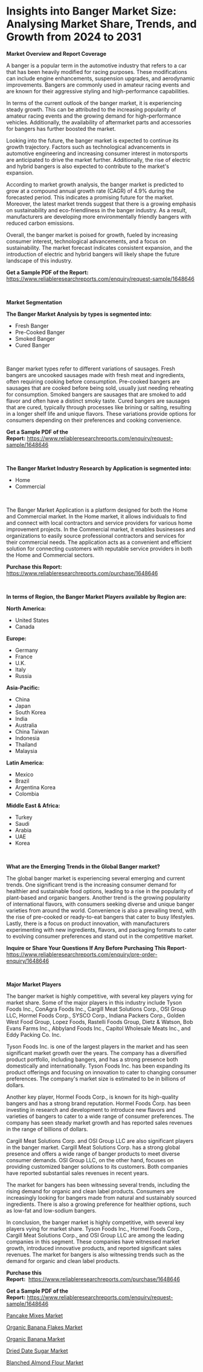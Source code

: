 <p><h1>Insights into Banger Market Size: Analysing Market Share, Trends, and Growth from 2024 to 2031</h1></p><p><strong>Market Overview and Report Coverage</strong></p>
<p><p>A banger is a popular term in the automotive industry that refers to a car that has been heavily modified for racing purposes. These modifications can include engine enhancements, suspension upgrades, and aerodynamic improvements. Bangers are commonly used in amateur racing events and are known for their aggressive styling and high-performance capabilities.</p><p>In terms of the current outlook of the banger market, it is experiencing steady growth. This can be attributed to the increasing popularity of amateur racing events and the growing demand for high-performance vehicles. Additionally, the availability of aftermarket parts and accessories for bangers has further boosted the market.</p><p>Looking into the future, the banger market is expected to continue its growth trajectory. Factors such as technological advancements in automotive engineering and increasing consumer interest in motorsports are anticipated to drive the market further. Additionally, the rise of electric and hybrid bangers is also expected to contribute to the market's expansion.</p><p>According to market growth analysis, the banger market is predicted to grow at a compound annual growth rate (CAGR) of 4.9% during the forecasted period. This indicates a promising future for the market. Moreover, the latest market trends suggest that there is a growing emphasis on sustainability and eco-friendliness in the banger industry. As a result, manufacturers are developing more environmentally friendly bangers with reduced carbon emissions.</p><p>Overall, the banger market is poised for growth, fueled by increasing consumer interest, technological advancements, and a focus on sustainability. The market forecast indicates consistent expansion, and the introduction of electric and hybrid bangers will likely shape the future landscape of this industry.</p></p>
<p><strong>Get a Sample PDF of the Report:</strong> <a href="https://www.reliableresearchreports.com/enquiry/request-sample/1648646">https://www.reliableresearchreports.com/enquiry/request-sample/1648646</a></p>
<p>&nbsp;</p>
<p><strong>Market Segmentation</strong></p>
<p><strong>The Banger Market Analysis by types is segmented into:</strong></p>
<p><ul><li>Fresh Banger</li><li>Pre-Cooked Banger</li><li>Smoked Banger</li><li>Cured Banger</li></ul></p>
<p>&nbsp;</p>
<p><p>Banger market types refer to different variations of sausages. Fresh bangers are uncooked sausages made with fresh meat and ingredients, often requiring cooking before consumption. Pre-cooked bangers are sausages that are cooked before being sold, usually just needing reheating for consumption. Smoked bangers are sausages that are smoked to add flavor and often have a distinct smoky taste. Cured bangers are sausages that are cured, typically through processes like brining or salting, resulting in a longer shelf life and unique flavors. These variations provide options for consumers depending on their preferences and cooking convenience.</p></p>
<p><strong>Get a Sample PDF of the Report:</strong>&nbsp;<a href="https://www.reliableresearchreports.com/enquiry/request-sample/1648646">https://www.reliableresearchreports.com/enquiry/request-sample/1648646</a></p>
<p>&nbsp;</p>
<p><strong>The Banger Market Industry Research by Application is segmented into:</strong></p>
<p><ul><li>Home</li><li>Commercial</li></ul></p>
<p>&nbsp;</p>
<p><p>The Banger Market Application is a platform designed for both the Home and Commercial market. In the Home market, it allows individuals to find and connect with local contractors and service providers for various home improvement projects. In the Commercial market, it enables businesses and organizations to easily source professional contractors and services for their commercial needs. The application acts as a convenient and efficient solution for connecting customers with reputable service providers in both the Home and Commercial sectors.</p></p>
<p><strong>Purchase this Report:</strong>&nbsp; <a href="https://www.reliableresearchreports.com/purchase/1648646">https://www.reliableresearchreports.com/purchase/1648646</a></p>
<p>&nbsp;</p>
<p><strong>In terms of Region, the Banger Market Players available by Region are:</strong></p>
<p>
    <p> <strong> North America: </strong>
        <ul>
            <li>United States</li>
            <li>Canada</li>
        </ul>
        </p> 
    <p> <strong> Europe: </strong>
        <ul>
            <li>Germany</li>
            <li>France</li>
            <li>U.K.</li>
            <li>Italy</li>
            <li>Russia</li>
        </ul>
        </p> 
    <p> <strong> Asia-Pacific: </strong>
        <ul>
            <li>China</li>
            <li>Japan</li>
            <li>South Korea</li>
            <li>India</li>
            <li>Australia</li>
            <li>China Taiwan</li>
            <li>Indonesia</li>
            <li>Thailand</li>
            <li>Malaysia</li>
        </ul>
        </p> 
    <p> <strong> Latin America: </strong>
        <ul>
            <li>Mexico</li>
            <li>Brazil</li>
            <li>Argentina Korea</li>
            <li>Colombia</li>
        </ul>
        </p> 
    <p> <strong> Middle East & Africa: </strong>
        <ul>
            <li>Turkey</li>
            <li>Saudi</li>
            <li>Arabia</li>
            <li>UAE</li>
            <li>Korea</li>
        </ul>
    </p>
    </p>
<p>&nbsp;</p>
<p><strong>What are the Emerging Trends in the Global Banger market?</strong></p>
<p><p>The global banger market is experiencing several emerging and current trends. One significant trend is the increasing consumer demand for healthier and sustainable food options, leading to a rise in the popularity of plant-based and organic bangers. Another trend is the growing popularity of international flavors, with consumers seeking diverse and unique banger varieties from around the world. Convenience is also a prevailing trend, with the rise of pre-cooked or ready-to-eat bangers that cater to busy lifestyles. Lastly, there is a focus on product innovation, with manufacturers experimenting with new ingredients, flavors, and packaging formats to cater to evolving consumer preferences and stand out in the competitive market.</p></p>
<p><strong>Inquire or Share Your Questions If Any Before Purchasing This Report</strong>- <a href="https://www.reliableresearchreports.com/enquiry/pre-order-enquiry/1648646">https://www.reliableresearchreports.com/enquiry/pre-order-enquiry/1648646</a></p>
<p>&nbsp;</p>
<p><strong>Major Market Players</strong></p>
<p><p>The banger market is highly competitive, with several key players vying for market share. Some of the major players in this industry include Tyson Foods Inc., ConAgra Foods Inc., Cargill Meat Solutions Corp., OSI Group LLC, Hormel Foods Corp., SYSCO Corp., Indiana Packers Corp., Golden West Food Group, Lopez Foods, Rastelli Foods Group, Dietz & Watson, Bob Evans Farms Inc., Abbyland Foods Inc., Capitol Wholesale Meats Inc., and Eddy Packing Co. Inc.</p><p>Tyson Foods Inc. is one of the largest players in the market and has seen significant market growth over the years. The company has a diversified product portfolio, including bangers, and has a strong presence both domestically and internationally. Tyson Foods Inc. has been expanding its product offerings and focusing on innovation to cater to changing consumer preferences. The company's market size is estimated to be in billions of dollars.</p><p>Another key player, Hormel Foods Corp., is known for its high-quality bangers and has a strong brand reputation. Hormel Foods Corp. has been investing in research and development to introduce new flavors and varieties of bangers to cater to a wide range of consumer preferences. The company has seen steady market growth and has reported sales revenues in the range of billions of dollars.</p><p>Cargill Meat Solutions Corp. and OSI Group LLC are also significant players in the banger market. Cargill Meat Solutions Corp. has a strong global presence and offers a wide range of banger products to meet diverse consumer demands. OSI Group LLC, on the other hand, focuses on providing customized banger solutions to its customers. Both companies have reported substantial sales revenues in recent years.</p><p>The market for bangers has been witnessing several trends, including the rising demand for organic and clean label products. Consumers are increasingly looking for bangers made from natural and sustainably sourced ingredients. There is also a growing preference for healthier options, such as low-fat and low-sodium bangers.</p><p>In conclusion, the banger market is highly competitive, with several key players vying for market share. Tyson Foods Inc., Hormel Foods Corp., Cargill Meat Solutions Corp., and OSI Group LLC are among the leading companies in this segment. These companies have witnessed market growth, introduced innovative products, and reported significant sales revenues. The market for bangers is also witnessing trends such as the demand for organic and clean label products.</p></p>
<p><strong>Purchase this Report:</strong>&nbsp;&nbsp;<a href="https://www.reliableresearchreports.com/purchase/1648646">https://www.reliableresearchreports.com/purchase/1648646</a></p>
<p></p>
<p><strong>Get a Sample PDF of the Report:</strong>&nbsp;<a href="https://www.reliableresearchreports.com/enquiry/request-sample/1648646">https://www.reliableresearchreports.com/enquiry/request-sample/1648646</a></p>
<p><p><a href="https://github.com/rahu1502/Market-Research-Report-List-2/blob/main/pancake-mixes-market.md">Pancake Mixes Market</a></p><p><a href="https://github.com/gshchiplitsov/Market-Research-Report-List-2/blob/main/organic-banana-flakes-market.md">Organic Banana Flakes Market</a></p><p><a href="https://github.com/rahu1501/Market-Research-Report-List-2/blob/main/organic-banana-market.md">Organic Banana Market</a></p><p><a href="https://github.com/rahu1503/Market-Research-Report-List-2/blob/main/dried-date-sugar-market.md">Dried Date Sugar Market</a></p><p><a href="https://github.com/ambrozg/Market-Research-Report-List-2/blob/main/blanched-almond-flour-market.md">Blanched Almond Flour Market</a></p></p>
